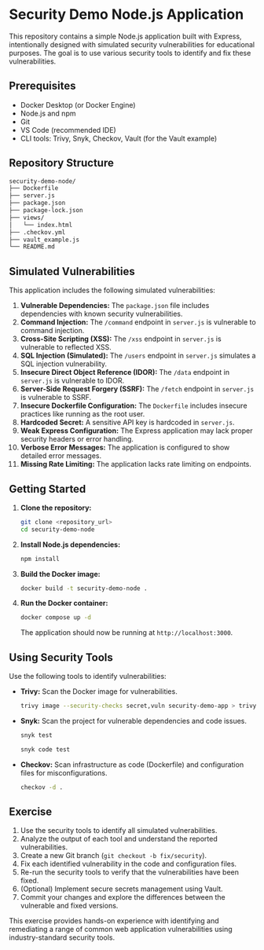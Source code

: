 # Security Demo Node.js Application

This repository contains a simple Node.js application built with Express, intentionally designed with simulated security vulnerabilities for educational purposes. The goal is to use various security tools to identify and fix these vulnerabilities.

## Prerequisites

- Docker Desktop (or Docker Engine)
- Node.js and npm
- Git
- VS Code (recommended IDE)
- CLI tools: Trivy, Snyk, Checkov, Vault (for the Vault example)

## Repository Structure

```bash
security-demo-node/
├── Dockerfile
├── server.js
├── package.json
├── package-lock.json
├── views/
│   └── index.html
├── .checkov.yml
├── vault_example.js
└── README.md
```

## Simulated Vulnerabilities

This application includes the following simulated vulnerabilities:

1. **Vulnerable Dependencies:** The `package.json` file includes dependencies with known security vulnerabilities.
2. **Command Injection:** The `/command` endpoint in `server.js` is vulnerable to command injection.
3. **Cross-Site Scripting (XSS):** The `/xss` endpoint in `server.js` is vulnerable to reflected XSS.
4. **SQL Injection (Simulated):** The `/users` endpoint in `server.js` simulates a SQL injection vulnerability.
5. **Insecure Direct Object Reference (IDOR):** The `/data` endpoint in `server.js` is vulnerable to IDOR.
6. **Server-Side Request Forgery (SSRF):** The `/fetch` endpoint in `server.js` is vulnerable to SSRF.
7. **Insecure Dockerfile Configuration:** The `Dockerfile` includes insecure practices like running as the root user.
8. **Hardcoded Secret:** A sensitive API key is hardcoded in `server.js`.
9. **Weak Express Configuration:** The Express application may lack proper security headers or error handling.
10. **Verbose Error Messages:** The application is configured to show detailed error messages.
11. **Missing Rate Limiting:** The application lacks rate limiting on endpoints.

## Getting Started

1. **Clone the repository:**

   ```bash
   git clone <repository_url>
   cd security-demo-node
   ```

2. **Install Node.js dependencies:**

   ```bash
   npm install
   ```

3. **Build the Docker image:**

   ```bash
   docker build -t security-demo-node .
   ```

4. **Run the Docker container:**

   ```bash
   docker compose up -d
   ```

   The application should now be running at `http://localhost:3000`.

## Using Security Tools

Use the following tools to identify vulnerabilities:

- **Trivy:** Scan the Docker image for vulnerabilities.

  ```bash
  trivy image --security-checks secret,vuln security-demo-app > trivy-results.txt
  ```

- **Snyk:** Scan the project for vulnerable dependencies and code issues.

  ```bash
  snyk test
  ```

  ```bash
  snyk code test
  ```

- **Checkov:** Scan infrastructure as code (Dockerfile) and configuration files for misconfigurations.

  ```bash
  checkov -d .
  ```

## Exercise

1. Use the security tools to identify all simulated vulnerabilities.
2. Analyze the output of each tool and understand the reported vulnerabilities.
3. Create a new Git branch (`git checkout -b fix/security`).
4. Fix each identified vulnerability in the code and configuration files.
5. Re-run the security tools to verify that the vulnerabilities have been fixed.
6. (Optional) Implement secure secrets management using Vault.
7. Commit your changes and explore the differences between the vulnerable and fixed versions.

This exercise provides hands-on experience with identifying and remediating a range of common web application vulnerabilities using industry-standard security tools.
